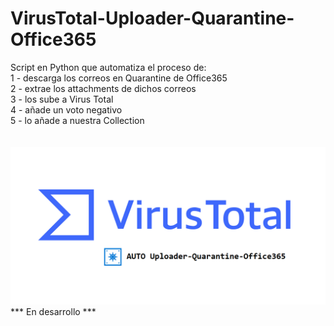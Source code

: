 # VirusTotal-Uploader-Quarantine-Office365
Script en Python que automatiza el proceso de:<br>
1 - descarga los correos en Quarantine de Office365<br>
2 - extrae los attachments de dichos correos<br>
3 - los sube a Virus Total<br>
4 - añade un voto negativo<br>
5 - lo añade a nuestra Collection<br>
<br><br>
<img src="https://github.com/informaticaeloy/VirusTotal-Uploader-Quarantine-Office365/blob/main/virus_total_logo.png" widht="50%" height="auto">
<br>
*** En desarrollo ***
